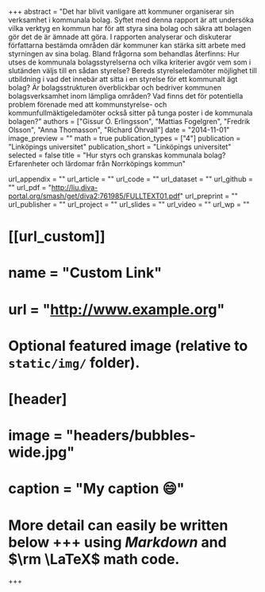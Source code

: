 +++
abstract = "Det har blivit vanligare att kommuner organiserar sin verksamhet i kommunala bolag. Syftet med denna rapport är att undersöka vilka verktyg en kommun har för att styra sina bolag och säkra att bolagen gör det de är ämnade att göra. I rapporten analyserar och diskuterar författarna bestämda områden där kommuner kan stärka sitt arbete med styrningen av sina bolag. Bland frågorna som behandlas återfinns: Hur utses de kommunala bolagsstyrelserna och vilka kriterier avgör vem som i slutänden väljs till en sådan styrelse? Bereds styrelseledamöter möjlighet till utbildning i vad det innebär att sitta i en styrelse för ett kommunalt ägt bolag? Är bolagsstrukturen överblickbar och bedriver kommunen bolagsverksamhet inom lämpliga områden? Vad finns det för potentiella problem förenade med att kommunstyrelse- och kommunfullmäktigeledamöter också sitter på tunga poster i de kommunala bolagen?"
authors = ["Gissur Ó. Erlingsson", "Mattias Fogelgren", "Fredrik Olsson", "Anna Thomasson", "Richard Öhrvall"]
date = "2014-11-01"
image_preview = ""
math = true
publication_types = ["4"]
publication = "Linköpings universitet"
publication_short = "Linköpings universitet"
selected = false
title = "Hur styrs och granskas kommunala bolag? Erfarenheter och lärdomar från Norrköpings kommun"

url_appendix = ""
url_article = ""
url_code = ""
url_dataset = ""
url_github = ""
url_pdf = "http://liu.diva-portal.org/smash/get/diva2:761985/FULLTEXT01.pdf"
url_preprint = ""
url_publisher  = ""
url_project = ""
url_slides = ""
url_video = ""
url_wp = ""

# [[url_custom]]
# name = "Custom Link"
# url = "http://www.example.org"

# Optional featured image (relative to `static/img/` folder).
# [header]
# image = "headers/bubbles-wide.jpg"
# caption = "My caption :smile:"


# More detail can easily be written below +++ using *Markdown* and $\rm \LaTeX$ math code.
+++
